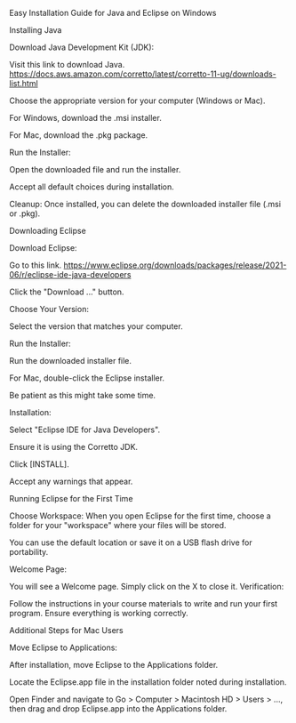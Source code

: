 Easy Installation Guide for Java and Eclipse on Windows

Installing Java

Download Java Development Kit (JDK):

Visit this link to download Java.
https://docs.aws.amazon.com/corretto/latest/corretto-11-ug/downloads-list.html

Choose the appropriate version for your computer (Windows or Mac).

For Windows, download the .msi installer.

For Mac, download the .pkg package.

Run the Installer:

Open the downloaded file and run the installer.

Accept all default choices during installation.

Cleanup:
Once installed, you can delete the downloaded installer file (.msi or .pkg).

Downloading Eclipse

Download Eclipse:

Go to this link.
https://www.eclipse.org/downloads/packages/release/2021-06/r/eclipse-ide-java-developers

Click the "Download ..." button.

Choose Your Version:

Select the version that matches your computer.

Run the Installer:

Run the downloaded installer file.

For Mac, double-click the Eclipse installer.

Be patient as this might take some time.

Installation:

Select "Eclipse IDE for Java Developers".

Ensure it is using the Corretto JDK.

Click [INSTALL].

Accept any warnings that appear.

Running Eclipse for the First Time

Choose Workspace:
When you open Eclipse for the first time, choose a folder for your "workspace" where your files will be stored.

You can use the default location or save it on a USB flash drive for portability.

Welcome Page:

You will see a Welcome page. Simply click on the X to close it.
Verification:

Follow the instructions in your course materials to write and run your first program.
Ensure everything is working correctly.

Additional Steps for Mac Users

Move Eclipse to Applications:

After installation, move Eclipse to the Applications folder.

Locate the Eclipse.app file in the installation folder noted during installation.

Open Finder and navigate to Go > Computer > Macintosh HD > Users > ..., then drag and drop Eclipse.app into the Applications folder.
